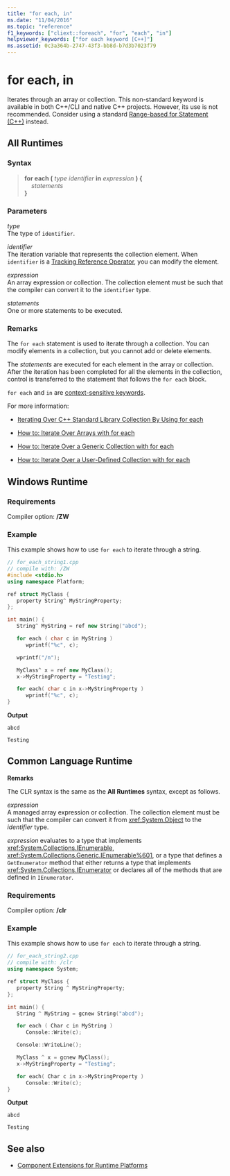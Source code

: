 ```yaml
---
title: "for each, in"
ms.date: "11/04/2016"
ms.topic: "reference"
f1_keywords: ["cliext::foreach", "for", "each", "in"]
helpviewer_keywords: ["for each keyword [C++]"]
ms.assetid: 0c3a364b-2747-43f3-bb8d-b7d3b7023f79
---
```

# for each, in

Iterates through an array or collection. This non-standard keyword is available in both C++/CLI and native C++ projects. However, its use is not recommended. Consider using a standard [Range-based for Statement (C++)](../cpp/range-based-for-statement-cpp.md) instead.

## All Runtimes

### Syntax

> **for each (** *type* *identifier* **in** *expression* **) {**<br/>
> &nbsp;&nbsp;&nbsp;&nbsp;*statements*<br/>
> **}**

### Parameters

*type*<br/>
The type of `identifier`.

*identifier*<br/>
The iteration variable that represents the collection element.  When `identifier` is a [Tracking Reference Operator](../windows/tracking-reference-operator-cpp-component-extensions.md), you can modify the element.

*expression*<br/>
An array expression or collection. The collection element must be such that the compiler can convert it to the `identifier` type.

*statements*<br/>
One or more statements to be executed.

### Remarks

The `for each` statement is used to iterate through a collection. You can modify elements in a collection, but you cannot add or delete elements.

The *statements* are executed for each element in the array or collection. After the iteration has been completed for all the elements in the collection, control is transferred to the statement that follows the `for each` block.

`for each` and `in` are [context-sensitive keywords](../windows/context-sensitive-keywords-cpp-component-extensions.md).

For more information:

- [Iterating Over C++ Standard Library Collection By Using for each](../dotnet/iterating-over-stl-collection-by-using-for-each.md)

- [How to: Iterate Over Arrays with for each](../dotnet/how-to-iterate-over-arrays-with-for-each.md)

- [How to: Iterate Over a Generic Collection with for each](../dotnet/how-to-iterate-over-a-generic-collection-with-for-each.md)

- [How to: Iterate Over a User-Defined Collection with for each](../dotnet/how-to-iterate-over-a-user-defined-collection-with-for-each.md)

## Windows Runtime

### Requirements

Compiler option: **/ZW**

### Example

This example shows how to use `for each` to iterate through a string.

```cpp
// for_each_string1.cpp
// compile with: /ZW
#include <stdio.h>
using namespace Platform;

ref struct MyClass {
   property String^ MyStringProperty;
};

int main() {
   String^ MyString = ref new String("abcd");

   for each ( char c in MyString )
      wprintf("%c", c);

   wprintf("/n");

   MyClass^ x = ref new MyClass();
   x->MyStringProperty = "Testing";

   for each( char c in x->MyStringProperty )
      wprintf("%c", c);
}
```

**Output**

```Output
abcd

Testing
```

## Common Language Runtime

**Remarks**

The CLR syntax is the same as the **All Runtimes** syntax, except as follows.

*expression*<br/>
A managed array expression or collection. The collection element must be such that the compiler can convert it from <xref:System.Object> to the *identifier* type.

*expression* evaluates to a type that implements <xref:System.Collections.IEnumerable>, <xref:System.Collections.Generic.IEnumerable%601>, or a type that defines a `GetEnumerator` method that either returns a type that implements <xref:System.Collections.IEnumerator> or declares all of the methods that are defined in `IEnumerator`.

### Requirements

Compiler option: **/clr**

### Example

This example shows how to use `for each` to iterate through a string.

```cpp
// for_each_string2.cpp
// compile with: /clr
using namespace System;

ref struct MyClass {
   property String ^ MyStringProperty;
};

int main() {
   String ^ MyString = gcnew String("abcd");

   for each ( Char c in MyString )
      Console::Write(c);

   Console::WriteLine();

   MyClass ^ x = gcnew MyClass();
   x->MyStringProperty = "Testing";

   for each( Char c in x->MyStringProperty )
      Console::Write(c);
}
```

**Output**

```Output
abcd

Testing
```

## See also

- [Component Extensions for Runtime Platforms](../windows/component-extensions-for-runtime-platforms.md)
